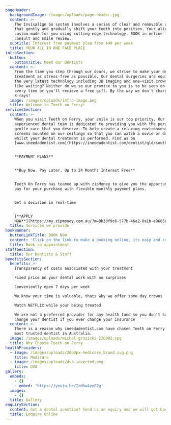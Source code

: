 ```yaml
---
pageHeader:
  backgroundImage: /images/uploads/page-header.jpg
  content: >-
    The Invisalign Go system involves a series of clear and removable aligners
    that gently and gradually shift your teeth into position. Your aligners are
    custom-made for you using cutting-edge technology. BOOK in online for a free
    consult and smile review.
  subtitle: Interest free payment plan from $49 per week
  title: YOUR ALL IN ONE FACE PLACE
introSection:
  button:
    buttonTitle: Meet Our Dentists
  content: >-
    From the time you step through our doors, we strive to make your dental
    treatment as stress-free as possible. Our dental surgeries are equipped with
    the very latest technology including 3D imaging and one-visit crowns. Don't
    like waiting? Neither do we so our promise to you is to be seen on time,
    every time or you'll recieve a free gift. By the way we don't charge for
    X-rays!
  image: /images/uploads/intro-image.png
  title: Welcome to Teeth on Ferry!
servicesSection:
  content: >-
    When you visit Teeth on Ferry, your smile is our top priority. Our
    experienced dental team is dedicated to providing you with the personalized,
    gentle care that you deserve. To help create a relaxing environment, we have
    screens mounted on our ceilings so that you can watch a movie or documentary
    whilst your dental treatment is performed. Find us on
    [www.ineedadentist.com](https://ineedadentist.com/dentist/qld/southport/teeth-ferry)


    **PAYMENT PLANS**


    **Buy Now. Pay Later. Up to 24 Months Interest Free**


    Teeth On Ferry has teamed up with zipMoney to give you the opportunity to
    pay for your purchase with flexible monthly payment plans.


    Get a decision in real-time 


    [**APPLY
    NOW**](https://my.zipmoney.com.au/?m=0b33f9c6-577b-46e2-8a1b-e96656e0f35f)
  title: Services we provide
bookBanner:
  buttonLinkTitle: BOOK NOW
  content: 'Click on the link to make a booking online, its easy and convenient.'
  title: Book an appointment
staffSection:
  title: Our Dentists & Staff
benefitsSection:
  benefits: >-
    Transparency of costs associated with your treatment

    Fixed price on your dental work with no surprises

    Conveniently open 7 days per week

    We know your time is valuable, thats why we offer same day crowns

    Watch NETFLIX while your being treated

    We are not a preferred provider for any health fund so you don't have to
    change your dentist if you ever change your insurance
  content: >-
    There is a reason why ineedadentist.com have chosen Teeth on Ferry as the
    most trusted dentist in Australia.
  image: /images/uploads/michal-grosicki-226082.jpg
  title: Why Choose Teeth on Ferry
healthProviders:
  - image: /images/uploads/2000px-medicare_brand.svg.png
    title: Medicare
  - image: /images/uploads/dva-inverted.png
    title: DVA
gallery:
  embeds:
    - {}
    - embed: 'https://youtu.be/IcHhw4yxF2g'
  images:
    - {}
  title: Gallery
enquirySection:
  content: Got a dental question? Send us an equiry and we will get back to you today.
  title: Enquire Online
---
```


